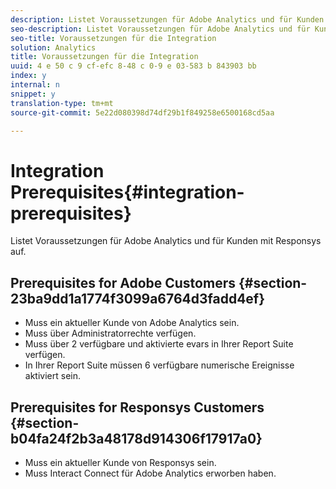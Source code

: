 ```yaml
---
description: Listet Voraussetzungen für Adobe Analytics und für Kunden mit Responsys auf.
seo-description: Listet Voraussetzungen für Adobe Analytics und für Kunden mit Responsys auf.
seo-title: Voraussetzungen für die Integration
solution: Analytics
title: Voraussetzungen für die Integration
uuid: 4 e 50 c 9 cf-efc 8-48 c 0-9 e 03-583 b 843903 bb
index: y
internal: n
snippet: y
translation-type: tm+mt
source-git-commit: 5e22d080398d74df29b1f849258e6500168cd5aa

---
```



# Integration Prerequisites{#integration-prerequisites}

Listet Voraussetzungen für Adobe Analytics und für Kunden mit Responsys auf.

## Prerequisites for Adobe Customers {#section-23ba9dd1a1774f3099a6764d3fadd4ef}

* Muss ein aktueller Kunde von Adobe Analytics sein.
* Muss über Administratorrechte verfügen.
* Muss über 2 verfügbare und aktivierte evars in Ihrer Report Suite verfügen.
* In Ihrer Report Suite müssen 6 verfügbare numerische Ereignisse aktiviert sein.

## Prerequisites for Responsys Customers {#section-b04fa24f2b3a48178d914306f17917a0}

* Muss ein aktueller Kunde von Responsys sein.
* Muss Interact Connect für Adobe Analytics erworben haben.

